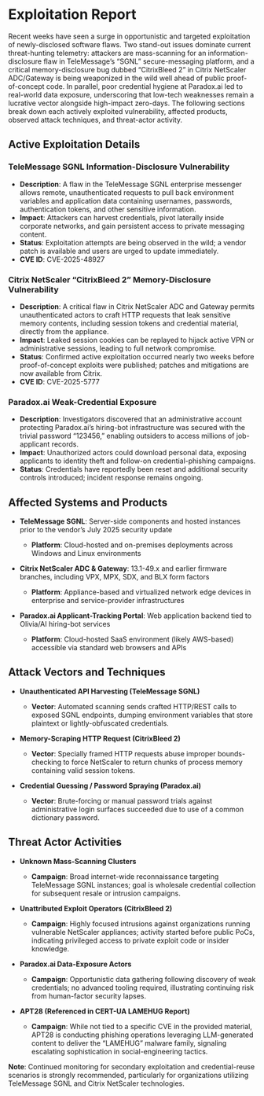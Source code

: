 # Exploitation Report

Recent weeks have seen a surge in opportunistic and targeted exploitation of newly-disclosed software flaws. Two stand-out issues dominate current threat-hunting telemetry: attackers are mass-scanning for an information-disclosure flaw in TeleMessage’s “SGNL” secure-messaging platform, and a critical memory-disclosure bug dubbed “CitrixBleed 2” in Citrix NetScaler ADC/Gateway is being weaponized in the wild well ahead of public proof-of-concept code. In parallel, poor credential hygiene at Paradox.ai led to real-world data exposure, underscoring that low-tech weaknesses remain a lucrative vector alongside high-impact zero-days. The following sections break down each actively exploited vulnerability, affected products, observed attack techniques, and threat-actor activity.

## Active Exploitation Details

### TeleMessage SGNL Information-Disclosure Vulnerability  
- **Description**: A flaw in the TeleMessage SGNL enterprise messenger allows remote, unauthenticated requests to pull back environment variables and application data containing usernames, passwords, authentication tokens, and other sensitive information.  
- **Impact**: Attackers can harvest credentials, pivot laterally inside corporate networks, and gain persistent access to private messaging content.  
- **Status**: Exploitation attempts are being observed in the wild; a vendor patch is available and users are urged to update immediately.  
- **CVE ID**: CVE-2025-48927  

### Citrix NetScaler “CitrixBleed 2” Memory-Disclosure Vulnerability  
- **Description**: A critical flaw in Citrix NetScaler ADC and Gateway permits unauthenticated actors to craft HTTP requests that leak sensitive memory contents, including session tokens and credential material, directly from the appliance.  
- **Impact**: Leaked session cookies can be replayed to hijack active VPN or administrative sessions, leading to full network compromise.  
- **Status**: Confirmed active exploitation occurred nearly two weeks before proof-of-concept exploits were published; patches and mitigations are now available from Citrix.  
- **CVE ID**: CVE-2025-5777  

### Paradox.ai Weak-Credential Exposure  
- **Description**: Investigators discovered that an administrative account protecting Paradox.ai’s hiring-bot infrastructure was secured with the trivial password “123456,” enabling outsiders to access millions of job-applicant records.  
- **Impact**: Unauthorized actors could download personal data, exposing applicants to identity theft and follow-on credential-phishing campaigns.  
- **Status**: Credentials have reportedly been reset and additional security controls introduced; incident response remains ongoing.  

## Affected Systems and Products

- **TeleMessage SGNL**: Server-side components and hosted instances prior to the vendor’s July 2025 security update  
  - **Platform**: Cloud-hosted and on-premises deployments across Windows and Linux environments  

- **Citrix NetScaler ADC & Gateway**: 13.1-49.x and earlier firmware branches, including VPX, MPX, SDX, and BLX form factors  
  - **Platform**: Appliance-based and virtualized network edge devices in enterprise and service-provider infrastructures  

- **Paradox.ai Applicant-Tracking Portal**: Web application backend tied to Olivia/AI hiring-bot services  
  - **Platform**: Cloud-hosted SaaS environment (likely AWS-based) accessible via standard web browsers and APIs  

## Attack Vectors and Techniques

- **Unauthenticated API Harvesting (TeleMessage SGNL)**  
  - **Vector**: Automated scanning sends crafted HTTP/REST calls to exposed SGNL endpoints, dumping environment variables that store plaintext or lightly-obfuscated credentials.  

- **Memory-Scraping HTTP Request (CitrixBleed 2)**  
  - **Vector**: Specially framed HTTP requests abuse improper bounds-checking to force NetScaler to return chunks of process memory containing valid session tokens.  

- **Credential Guessing / Password Spraying (Paradox.ai)**  
  - **Vector**: Brute-forcing or manual password trials against administrative login surfaces succeeded due to use of a common dictionary password.  

## Threat Actor Activities

- **Unknown Mass-Scanning Clusters**  
  - **Campaign**: Broad internet-wide reconnaissance targeting TeleMessage SGNL instances; goal is wholesale credential collection for subsequent resale or intrusion campaigns.  

- **Unattributed Exploit Operators (CitrixBleed 2)**  
  - **Campaign**: Highly focused intrusions against organizations running vulnerable NetScaler appliances; activity started before public PoCs, indicating privileged access to private exploit code or insider knowledge.  

- **Paradox.ai Data-Exposure Actors**  
  - **Campaign**: Opportunistic data gathering following discovery of weak credentials; no advanced tooling required, illustrating continuing risk from human-factor security lapses.  

- **APT28 (Referenced in CERT-UA LAMEHUG Report)**  
  - **Campaign**: While not tied to a specific CVE in the provided material, APT28 is conducting phishing operations leveraging LLM-generated content to deliver the “LAMEHUG” malware family, signaling escalating sophistication in social-engineering tactics.  

**Note**: Continued monitoring for secondary exploitation and credential-reuse scenarios is strongly recommended, particularly for organizations utilizing TeleMessage SGNL and Citrix NetScaler technologies.